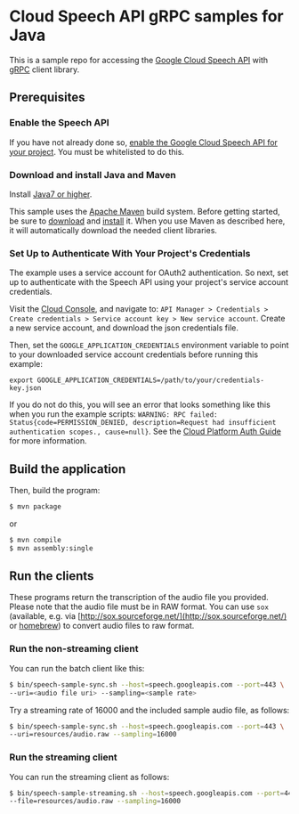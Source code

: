 # Cloud Speech API gRPC samples for Java

This is a sample repo for accessing the [Google Cloud Speech API](http://cloud.google.com/speech) with
[gRPC](http://www.grpc.io/) client library.


## Prerequisites

### Enable the Speech API

If you have not already done so, [enable the Google Cloud Speech API for your project](https://console.developers.google.com/apis/api/speech.googleapis.com/overview).
You must be whitelisted to do this.


### Download and install Java and Maven

Install [Java7 or
higher](http://www.oracle.com/technetwork/java/javase/downloads/jre7-downloads-1880261.html).

This sample uses the [Apache Maven][maven] build system. Before getting started, be
sure to [download][maven-download] and [install][maven-install] it. When you use
Maven as described here, it will automatically download the needed client
libraries.

[maven]: https://maven.apache.org
[maven-download]: https://maven.apache.org/download.cgi
[maven-install]: https://maven.apache.org/install.html


### Set Up to Authenticate With Your Project's Credentials

The example uses a service account for OAuth2 authentication.
So next, set up to authenticate with the Speech API using your project's
service account credentials.

Visit the [Cloud Console](https://console.developers.google.com), and navigate to:
`API Manager > Credentials > Create credentials >
Service account key > New service account`.
Create a new service account, and download the json credentials file.

Then, set
the `GOOGLE_APPLICATION_CREDENTIALS` environment variable to point to your
downloaded service account credentials before running this example:

    export GOOGLE_APPLICATION_CREDENTIALS=/path/to/your/credentials-key.json

If you do not do this, you will see an error that looks something like this when
you run the example scripts:
`WARNING: RPC failed: Status{code=PERMISSION_DENIED, description=Request had insufficient authentication scopes., cause=null}`.
See the
[Cloud Platform Auth Guide](https://cloud.google.com/docs/authentication#developer_workflow)
for more information.

## Build the application

Then, build the program:

```sh
$ mvn package
```

or

```sh
$ mvn compile
$ mvn assembly:single
```

## Run the clients

These programs return the transcription of the audio file you provided.  Please
note that the audio file must be in RAW format.  You can use `sox`
(available, e.g. via [http://sox.sourceforge.net/](http://sox.sourceforge.net/)
or [homebrew](http://brew.sh/)) to convert audio files to raw format.

### Run the non-streaming client

You can run the batch client like this:

```sh
$ bin/speech-sample-sync.sh --host=speech.googleapis.com --port=443 \
--uri=<audio file uri> --sampling=<sample rate>
```

Try a streaming rate of 16000 and the included sample audio file, as follows:

```sh
$ bin/speech-sample-sync.sh --host=speech.googleapis.com --port=443 \
--uri=resources/audio.raw --sampling=16000
```

### Run the streaming client

You can run the streaming client as follows:

```sh
$ bin/speech-sample-streaming.sh --host=speech.googleapis.com --port=443 \
--file=resources/audio.raw --sampling=16000
```

